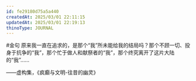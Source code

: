 ```yaml
---
id: fe29180d75a5a440
createdAt: 2025/03/01 22:11:15
updatedAt: 2025/03/01 22:19:13
thinoType: JOURNAL
---
```

#金句 原来我一直在追求的，是那个“我”所未能给我的结局吗？那个不顾一切、投身于抗争的“我”，那个忙于做人和献祭者的“我”，那个终究离开了这片大陆的“我”……

——虚构集，《疯癫与文明-往昔的幽灵》
